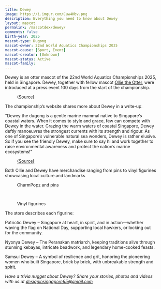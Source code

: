 ```yaml
---
title: Dewey
image: https://i.imgur.com/Cuw4Hbv.png
description: Everything you need to know about Dewey
layout: mascot
permalink: /mascotdex/dewey/
comments: false
birth-year: 2025
mascot-type: Dugong
mascot-owner: 22nd World Aquatics Championships 2025
mascot-cause: [Sport, Event]
mascot-creator: [Unknown]
mascot-status: Active
mascot-family: 
---
```


Dewey is an otter mascot of the 22nd World Aquatics Championships 2025, held in Singapore. Dewey, together with fellow mascot <a href="https://www.designinsingapore.com/mascotdex/ollie-world-aquatics-championships-2025/" target="_blank">Ollie the Otter</a>, were introduced at a press event 100 days from the start of the championship. 

<figure>
<img src="https://i.imgur.com/DqgACUc.jpg" alt="">
<figcaption><a href="https://www.facebook.com/AQUASingapore2025/posts/pfbid028X5RxYyn67Z7pmg94oWcbmhkkJozDGZjuviAYkEsjqKYchJx9EgESdZavEUtZDztl" target="_blank">(Source)</a></figcaption>
</figure>

The championship’s website shares more about Dewey in a write-up:

“Dewey the dugong is a gentle marine mammal native to Singapore’s coastal waters. When it comes to style and grace, few can compete with Dewey in the water. Grazing the warm waters of coastal Singapore, Dewey deftly manoeuvres the strongest currents with its strength and rigour. As one of Singapore’s vulnerable natural sea wonders, Dewey is rather elusive. So if you see the friendly Dewey, make sure to say hi and work together to raise environmental awareness and protect the nation’s marine ecosystems!”

<figure>
<img src="https://i.imgur.com/yhryYA5.png" alt="">
<figcaption><a href="https://www.worldaquatics.com/news/4242589/world-aquatics-championships-singapore-2025-mascots-revealed" target="_blank">(Source)</a></figcaption>
</figure>

Both Ollie and Dewey have merchandise ranging from pins to vinyl figurines showcasing local culture and landmarks.

<figure>
<img src="https://i.imgur.com/KmAbTAP.jpg" alt="">
<figcaption>CharmPopz and pins</figcaption>
</figure>

<br>

<figure>
<img src="https://i.imgur.com/P5pDaOk.jpg" alt="">
<figcaption>Vinyl figurines</figcaption>
</figure>

The store describes each figurine:

Patriotic Dewey – Singapore at heart, in spirit, and in action—whether waving the flag on National Day, supporting local hawkers, or looking out for the community.

Nyonya Dewey – The Peranakan matriarch, keeping traditions alive through stunning kebayas, intricate beadwork, and legendary home-cooked feasts.

Samsui Dewey – A symbol of resilience and grit, honoring the pioneering women who built Singapore, brick by brick, with unbreakable strength and spirit.

<i>Have a trivia nugget about Dewey? Share your stories, photos and videos with us at designinsingapore65@gmail.com</i>
